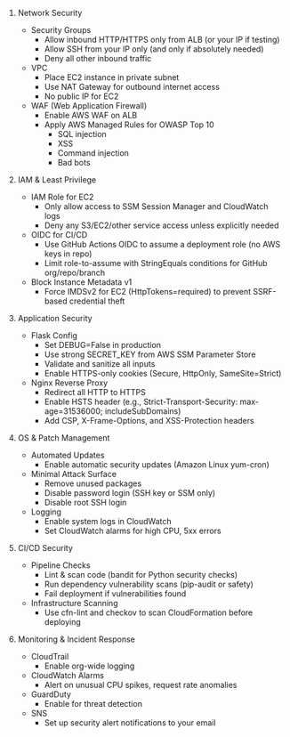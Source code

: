 1. Network Security
    - Security Groups
        - Allow inbound HTTP/HTTPS only from ALB (or your IP if testing)
        - Allow SSH from your IP only (and only if absolutely needed)
        - Deny all other inbound traffic
    - VPC
        - Place EC2 instance in private subnet
        - Use NAT Gateway for outbound internet access
        - No public IP for EC2
    - WAF (Web Application Firewall)
        - Enable AWS WAF on ALB
        - Apply AWS Managed Rules for OWASP Top 10
            - SQL injection
            - XSS
            - Command injection
            - Bad bots

2. IAM & Least Privilege
    - IAM Role for EC2
        - Only allow access to SSM Session Manager and CloudWatch logs
        - Deny any S3/EC2/other service access unless explicitly needed
    - OIDC for CI/CD
        - Use GitHub Actions OIDC to assume a deployment role (no AWS keys in repo)
        - Limit role-to-assume with StringEquals conditions for GitHub org/repo/branch
    - Block Instance Metadata v1
        - Force IMDSv2 for EC2 (HttpTokens=required) to prevent SSRF-based credential theft

3. Application Security
    - Flask Config
        - Set DEBUG=False in production
        - Use strong SECRET_KEY from AWS SSM Parameter Store
        - Validate and sanitize all inputs
        - Enable HTTPS-only cookies (Secure, HttpOnly, SameSite=Strict)
    - Nginx Reverse Proxy
        - Redirect all HTTP to HTTPS
        - Enable HSTS header (e.g., Strict-Transport-Security: max-age=31536000; includeSubDomains)
        - Add CSP, X-Frame-Options, and XSS-Protection headers

4. OS & Patch Management
    - Automated Updates
        - Enable automatic security updates (Amazon Linux yum-cron)
    - Minimal Attack Surface
        - Remove unused packages
        - Disable password login (SSH key or SSM only)
        - Disable root SSH login
    - Logging
        - Enable system logs in CloudWatch
        - Set CloudWatch alarms for high CPU, 5xx errors

5. CI/CD Security
    - Pipeline Checks
        - Lint & scan code (bandit for Python security checks)
        - Run dependency vulnerability scans (pip-audit or safety)
        - Fail deployment if vulnerabilities found
    - Infrastructure Scanning
        - Use cfn-lint and checkov to scan CloudFormation before deploying

6. Monitoring & Incident Response
    - CloudTrail
        - Enable org-wide logging
    - CloudWatch Alarms
        - Alert on unusual CPU spikes, request rate anomalies
    - GuardDuty
        - Enable for threat detection
    - SNS
        - Set up security alert notifications to your email
